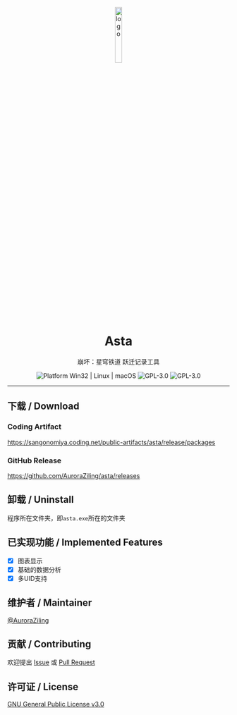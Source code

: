<p align="center">
  <img width="18%" align="center" src="https://s1.imagehub.cc/images/2023/05/16/avatar_rounded.png" alt="logo">
</p>
<h1 align="center">
  Asta
</h1>
<p align="center">
  崩坏：星穹铁道 跃迁记录工具
</p>

<p align="center">
  <a style="text-decoration:none">
    <img src="https://img.shields.io/badge/Platform-Windows%20-lightgreen?style=flat-square" alt="Platform Win32 | Linux | macOS"/>
  </a>

  <a style="text-decoration:none">
    <img src=https://img.shields.io/badge/Language-Python-blue.svg?style=flat-square alt="GPL-3.0"/>
  </a>

  <a style="text-decoration:none">
    <img src=https://img.shields.io/badge/License-GPLv3-orange?style=flat-square alt="GPL-3.0"/>
  </a>
</p>


---

## 下载 / Download

### Coding Artifact

https://sangonomiya.coding.net/public-artifacts/asta/release/packages

### GitHub Release

https://github.com/AuroraZiling/asta/releases

## 卸载 / Uninstall

程序所在文件夹，即`asta.exe`所在的文件夹

## 已实现功能 / Implemented Features

- [x] 图表显示
- [x] 基础的数据分析
- [x] 多UID支持

## 维护者 / Maintainer

[@AuroraZiling](https://github.com/auroraziling)

## 贡献 / Contributing

欢迎提出 [Issue](https://github.com/AuroraZiling/asta/issues) 或 [Pull Request](https://github.com/AuroraZiling/asta/pulls)

## 许可证 / License

[GNU General Public License v3.0](https://github.com/AuroraZiling/asta/blob/main/LICENSE)
